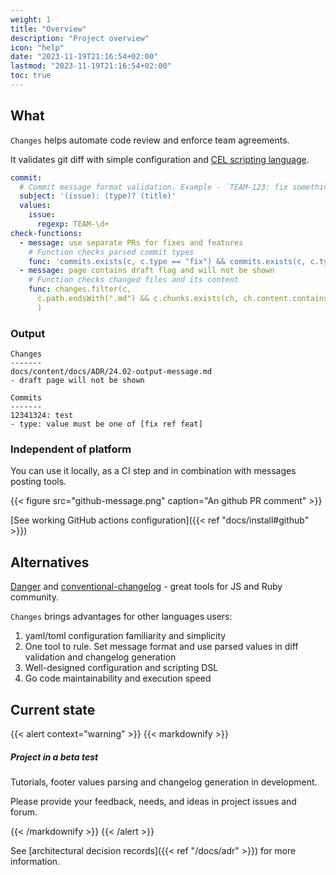 ```yaml
---
weight: 1
title: "Overview"
description: "Project overview"
icon: "help"
date: "2023-11-19T21:16:54+02:00"
lastmod: "2023-11-19T21:16:54+02:00"
toc: true
---
```


## What

`Changes` helps automate code review and enforce team agreements.

It validates git diff with simple configuration and [CEL scripting language](https://github.com/google/cel-spec).

```yaml
commit:
  # Commit message format validation. Example - `TEAM-123: fix something`
  subject: '(issue): (type)? (title)'
  values:
    issue:
      regexp: TEAM-\d+
check-functions:
  - message: use separate PRs for fixes and features
    # Function checks parsed commit types
    func: 'commits.exists(c, c.type == "fix") && commits.exists(c, c.type == "feat")'
  - message: page contains draft flag and will not be shown
    # Function checks changed files and its content
    func: changes.filter(c,
      c.path.endsWith(".md") && c.chunks.exists(ch, ch.content.contains("draft:"))
      )
```

### Output

```shell
Changes
-------
docs/content/docs/ADR/24.02-output-message.md
- draft page will not be shown

Commits
-------
12341324: test
- type: value must be one of [fix ref feat]
```

### Independent of platform

You can use it locally, as a CI step and in combination with messages posting tools.

{{< figure src="github-message.png" caption="An github PR comment" >}}

[See working GitHub actions configuration]({{< ref "docs/install#github" >}})

## Alternatives

[Danger](https://danger.systems/js) and [conventional-changelog](https://github.com/conventional-changelog) - great
tools for JS and Ruby community.

`Changes` brings advantages for other languages users:

1. yaml/toml configuration familiarity and simplicity
2. One tool to rule. Set message format and use parsed values in diff validation and changelog generation
3. Well-designed configuration and scripting DSL
4. Go code maintainability and execution speed

## Current state

{{< alert context="warning" >}}
{{< markdownify >}}

##### Project in a beta test

Tutorials, footer values parsing and changelog generation in development.

Please provide your feedback, needs, and ideas in project issues and forum.

{{< /markdownify >}}
{{< /alert >}}

See [architectural decision records]({{< ref "/docs/adr" >}}) for more information.
